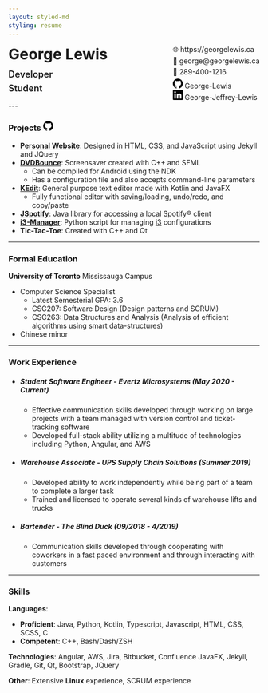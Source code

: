 ```yaml
---
layout: styled-md
styling: resume
---
```


<div style="display:flex;margin:0;"><div><p style="font-size:30px;font-weight:bold;margin:0;margin-bottom:12px;">George Lewis</p><p style="font-size: 18px; font-weight:600;margin:0;margin-bottom:7px;">Developer</p><p style="font-size: 18px; font-weight:600;margin:0;">Student</p></div><div style="margin-left:auto; margin-top:0;"><p style="margin:0;margin-bottom:5px;">🌐&#xfe0e; https://georgelewis.ca</p><p style="margin:0;margin-bottom:5px;">📧&#xfe0e; george@georgelewis.ca</p><p style="margin:0;margin-bottom:5px;">📱&#xfe0e; 289-400-1216</p><p style="margin:0;"><img style="display:inline-block;" class="github" height="20" width="20" src="/_assets/github.svg" /> George-Lewis</p><p style="margin:0;"><img style="display:inline-block;" class="linkedin" height="20" width="20" src="/_assets/linkedin.svg" /> George-Jeffrey-Lewis</p></div></div>
---

### **Projects** <img class="github" height="20" width="20" src="/_assets/github.svg" />

- **[Personal Website](https://github.com/george-lewis/george-lewis.github.io)**: Designed in HTML, CSS, and JavaScript using Jekyll and JQuery
- **[DVDBounce](https://github.com/George-lewis/DVDBounce)**: Screensaver created with C++ and SFML
  - Can be compiled for Android using the NDK
  - Has a configuration file and also accepts command-line parameters
- **[KEdit](https://github.com/George-lewis/kedit)**: General purpose text editor made with Kotlin and JavaFX
  - Fully functional editor with saving/loading, undo/redo, and copy/paste
- **[JSpotify](https://github.com/George-lewis/jspotify)**: Java library for accessing a local Spotify:registered: client
- **[i3-Manager](https://github.com/George-lewis/i3-manager)**: Python script for managing [i3](https://i3wm.org/) configurations
- **Tic-Tac-Toe**: Created with C++ and Qt

---

### **Formal Education**

**University of Toronto** Mississauga Campus

- Computer Science Specialist
  - Latest Semesterial GPA: 3.6
  - CSC207: Software Design (Design patterns and SCRUM)
  - CSC263: Data Structures and Analysis (Analysis of efficient algorithms using smart data-structures)
- Chinese minor

---

### **Work Experience**

- ##### Student Software Engineer - Evertz Microsystems (May 2020 - Current)

  - Effective communication skills developed through working on large projects with a team managed with version control and ticket-tracking software
  - Developed full-stack ability utilizing a multitude of technologies including Python, Angular, and AWS

- ##### Warehouse Associate - UPS Supply Chain Solutions (Summer 2019)

  - Developed ability to work independently while being part of a team to complete a larger task
  - Trained and licensed to operate several kinds of warehouse lifts and trucks

- ##### Bartender - The Blind Duck (09/2018 - 4/2019)

  - Communication skills developed through cooperating with coworkers in a fast paced environment and through interacting with customers

---

### **Skills**

**Languages**:

- **Proficient**: Java, Python, Kotlin, Typescript, Javascript, HTML, CSS, SCSS, C
- **Competent**: C++, Bash/Dash/ZSH

**Technologies**: Angular, AWS, Jira, Bitbucket, Confluence JavaFX, Jekyll, Gradle, Git, Qt, Bootstrap, JQuery

**Other**: Extensive **Linux** experience, SCRUM experience
